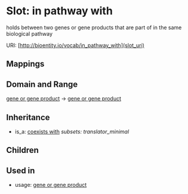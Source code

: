 # Slot: in pathway with


holds between two genes or gene products that are part of in the same biological pathway

URI: [http://bioentity.io/vocab/in_pathway_with](slot_uri)
## Mappings

## Domain and Range

[gene or gene product](GeneOrGeneProduct.md) -> [gene or gene product](GeneOrGeneProduct.md)
## Inheritance

 *  is_a: [coexists with](coexists_with.md) *subsets: translator_minimal*
## Children

## Used in

 *  usage: [gene or gene product](GeneOrGeneProduct.md)
